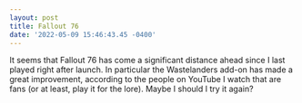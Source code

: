 ```yaml
--- 
layout: post 
title: Fallout 76 
date: '2022-05-09 15:46:43.45 -0400' 
--- 
```

It seems that Fallout 76 has come a significant distance ahead since I last played right after launch. In 
particular the Wastelanders add-on has made a great improvement, according to the people on YouTube I watch that 
are fans (or at least, play it for the lore). Maybe I should I try it again?
